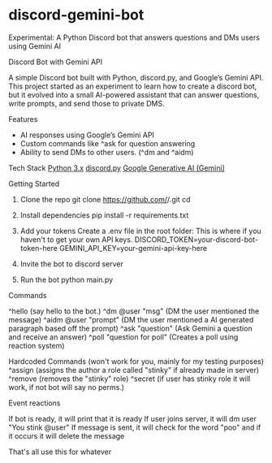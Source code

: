 # discord-gemini-bot
Experimental: A Python Discord bot that answers questions and DMs users using Gemini AI

Discord Bot with Gemini API

A simple Discord bot built with Python, discord.py, and Google’s Gemini API.
This project started as an experiment to learn how to create a discord bot, but it evolved into a small AI-powered assistant that can answer questions, write prompts, and send those to private DMS.

Features
- AI responses using Google’s Gemini API
- Custom commands like ^ask for question answering
- Ability to send DMs to other users. (^dm and ^aidm)

Tech Stack
[Python 3.x](https://www.python.org)
[discord.py](https://discordpy.readthedocs.io/en/stable)
[Google Generative AI (Gemini)](https://ai.google.dev)

Getting Started
1. Clone the repo
git clone https://github.com/<your-username>/<your-repo-name>.git
cd <your-repo-name>

2. Install dependencies
pip install -r requirements.txt

3. Add your tokens
Create a .env file in the root folder:
This is where if you haven't to get your own API keys.
DISCORD_TOKEN=your-discord-bot-token-here
GEMINI_API_KEY=your-gemini-api-key-here

4. Invite the bot to discord server

5. Run the bot
python main.py

Commands

^hello (say hello to the bot.)
^dm @user "msg" (DM the user mentioned the message)
^aidm @user "prompt" (DM the user mentioned a AI generated paragraph based off the prompt)
^ask "question" (Ask Gemini a question and receive an answer)
^poll "question for poll" (Creates a poll using reaction system)

Hardcoded Commands (won't work for you, mainly for my testing purposes)
^assign (assigns the author a role called "stinky" if already made in server)
^remove (removes the "stinky" role)
^secret (if user has stinky role it will work, if not bot will say no perms.)

Event reactions

If bot is ready, it will print that it is ready
If user joins server, it will dm user "You stink @user"
If message is sent, it will check for the word "poo" and if it occurs it will delete the message

That's all
use this for whatever

